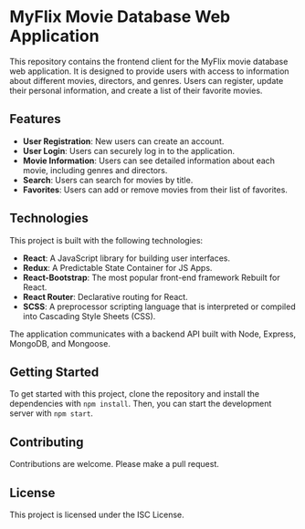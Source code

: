 # MyFlix Movie Database Web Application

This repository contains the frontend client for the MyFlix movie database web application. It is designed to provide users with access to information about different movies, directors, and genres. Users can register, update their personal information, and create a list of their favorite movies.

## Features

- **User Registration**: New users can create an account.
- **User Login**: Users can securely log in to the application.
- **Movie Information**: Users can see detailed information about each movie, including genres and directors.
- **Search**: Users can search for movies by title.
- **Favorites**: Users can add or remove movies from their list of favorites.

## Technologies

This project is built with the following technologies:

- **React**: A JavaScript library for building user interfaces.
- **Redux**: A Predictable State Container for JS Apps.
- **React-Bootstrap**: The most popular front-end framework Rebuilt for React.
- **React Router**: Declarative routing for React.
- **SCSS**: A preprocessor scripting language that is interpreted or compiled into Cascading Style Sheets (CSS).

The application communicates with a backend API built with Node, Express, MongoDB, and Mongoose.

## Getting Started

To get started with this project, clone the repository and install the dependencies with `npm install`. Then, you can start the development server with `npm start`.

## Contributing

Contributions are welcome. Please make a pull request.

## License

This project is licensed under the ISC License.
